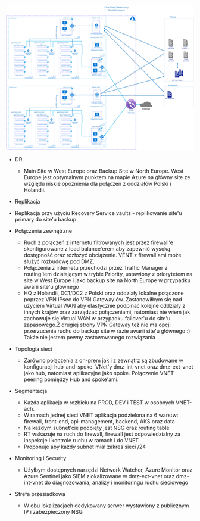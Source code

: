 ![alt text](https://github.com/mzdzioch/szkolachmury/blob/main/az-304/tydzien2/szkola%20chmury%20AZ-304.png)

* DR
  * Main Site w West Europe oraz Backup Site w North Europe. West Europe jest optymalnym punktem na mapie Azure na główny site ze względu niskie opóźnienia dla połączeń z oddziałów Polski i Holandii.
  
  
* Replikacja
 * Replikacja przy użyciu Recovery Service vaults - replikowanie site'u primary do site'u backup
  

* Połączenia zewnętrzne
  * Ruch z połączeń z internetu filtrowanych jest przez firewall'e skonfigurowane z load balance'erem aby zapewnić wysoką dostępność oraz rozłożyć obciążenie. VENT z firewall'ami może służyć rozbudowę pod DMZ. 
  * Połączenia z internetu przechodzi przez Traffic Manager z routing'iem działającym w trybie Priority, ustawiony z priorytetem na site w West Europe i jako backup site na North Europe w przypadku awarii site'u głównego
  * HQ z Holandii, DC1/DC2 z Polski oraz oddziały lokalne połączone poprzez VPN IPsec do VPN Gateway'ów. Zastanowiłbym się nad użyciem Virtual WAN aby elastycznie podpinać kolejne oddziały z innych krajów oraz zarządzać połączeniami, natomiast nie wiem jak zachowuje się Virtual WAN w przypadku failover'u do site'u zapasowego.Z drugiej strony VPN Gateway też nie ma opcji przerzucenia ruchu do backup site w razie awarii site'u głównego :) Także nie jestem pewny zastowowanego rozwiązania 
  

* Topologia sieci
  * Zarówno połączenia z on-prem jak i z zewnątrz są zbudowane w konfiguracji hub-and-spoke. VNet'y dmz-int-vnet oraz dmz-ext-vnet jako hub, natomiast aplikacyjne jako spoke. Połączenie VNET peering pomiędzy Hub and spoke'ami.


* Segmentacja
  * Każda aplikacja w rozbiciu na PROD, DEV i TEST w osobnych VNET-ach. 
  * W ramach jednej sieci VNET aplikacja podzielona na 6 warstw: firewall, front-end, api-management, backend, AKS oraz data 
  * Na każdym subnet'cie podpięty jest NSG oraz routing table  
  * RT wskazuje na ruch do firewall, firewall jest odpowiedzialny za inspekcje i kontrole ruchu w ramach i do VNET
  * Proponuje aby każdy subnet miał zakres sieci /24

* Monitoring i Security
  * Użyłbym dostępnych narzędzi Network Watcher, Azure Monitor oraz Azure Sentinel jako SIEM zlokalizowane w dmz-ext-vnet oraz dmz-int-vnet do diagnozowania, analizy i monitoringu ruchu sieciowego 
  
* Strefa przesiadkowa
  * W obu lokalizacjach dedykowany serwer wystawiony z publicznym IP i zabezpieczony NSG
 

